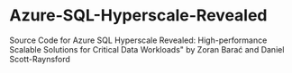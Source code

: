 # Azure-SQL-Hyperscale-Revealed
Source Code for Azure SQL Hyperscale Revealed: High-performance Scalable Solutions for Critical Data Workloads" by Zoran Barać and Daniel Scott-Raynsford
